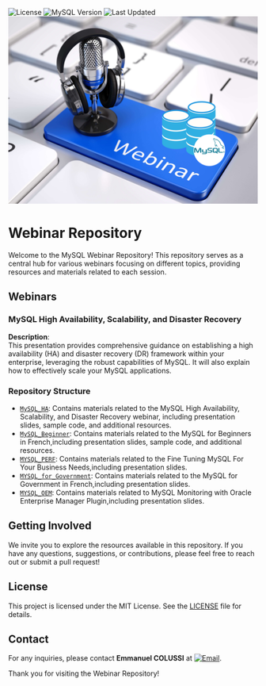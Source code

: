 ![License](https://img.shields.io/badge/license-MIT-green)
![MySQL Version](https://img.shields.io/badge/MySQL-9.2-blue)
![Last Updated](https://img.shields.io/badge/last%20update-April%202025-yellow)
![webinar](imgs/webinar.png)
# Webinar Repository

Welcome to the MySQL Webinar Repository! This repository serves as a central hub for various webinars focusing on different topics, providing resources and materials related to each session. 

## Webinars

### MySQL High Availability, Scalability, and Disaster Recovery

**Description**:  
This presentation provides comprehensive guidance on establishing a high availability (HA) and disaster recovery (DR) framework within your enterprise, leveraging the robust capabilities of MySQL. It will also explain how to effectively scale your MySQL applications.


### Repository Structure

- [`MySQL_HA`](MySQL_HA): Contains materials related to the MySQL High Availability, Scalability, and Disaster Recovery webinar, including presentation slides, sample code, and additional resources.
- [`MySQL_Beginner`](MySQL_Beginner_FR): Contains materials related to the MySQL for Beginners in French,including presentation slides, sample code, and additional resources.
- [`MYSQL_PERF`](MYSQL_PERF): Contains materials related to the Fine Tuning MySQL For Your Business Needs,including presentation slides.
- [`MYSQL_for_Government`](MYSQL_for_Government): Contains materials related to the MySQL for Government in French,including presentation slides.
- [`MYSQL_OEM`](MYSQL_OEM): Contains materials related to MySQL Monitoring with Oracle Enterprise Manager Plugin,including presentation slides.

## Getting Involved

We invite you to explore the resources available in this repository. If you have any questions, suggestions, or contributions, please feel free to reach out or submit a pull request!

## License

This project is licensed under the MIT License. See the [LICENSE](LICENSE) file for details.

## Contact

For any inquiries, please contact **Emmanuel COLUSSI** at [![Email](https://img.shields.io/badge/Email-%20-blue?style=flat&logo=icloud)](mailto:emmanuel.colussi@oracle.com).

Thank you for visiting the Webinar Repository!
